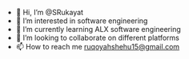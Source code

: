 - 👋 Hi, I’m @SRukayat
- 👀 I’m interested in  software engineering
- 🌱 I’m currently learning ALX software engineering
- 💞️ I’m looking to collaborate on different platforms
- 📫 How to reach me ruqoyahshehu15@gmail.com

<!---
SRukayat/SRukayat is a ✨ special ✨ repository because its `README.md` (this file) appears on your GitHub profile.
You can click the Preview link to take a look at your changes.
--->
